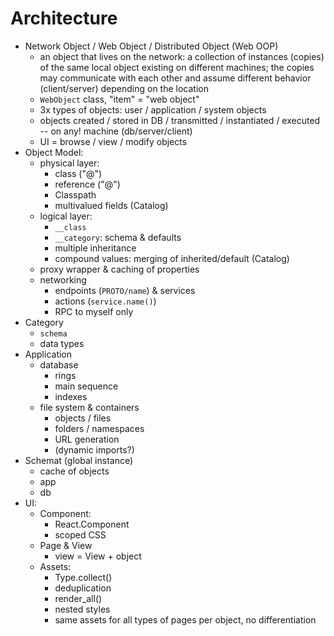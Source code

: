 # Architecture


- Network Object / Web Object / Distributed Object (Web OOP)
  - an object that lives on the network: a collection of instances (copies) of the same local object 
    existing on different machines; the copies may communicate with each other and assume different behavior (client/server) 
    depending on the location
  - `WebObject` class, "item" = "web object"
  - 3x types of objects:  user / application / system objects
  - objects created / stored in DB / transmitted / instantiated / executed -- on any! machine (db/server/client)
  - UI = browse / view / modify objects
- Object Model:
    - physical layer:
      - class ("@")
      - reference ("@")
      - Classpath
      - multivalued fields (Catalog)
    - logical layer:
      - `__class`
      - `__category`: schema & defaults
      - multiple inheritance
      - compound values: merging of inherited/default (Catalog)
    - proxy wrapper & caching of properties
    - networking
      - endpoints (`PROTO/name`) & services
      - actions (`service.name()`)
      - RPC to myself only
- Category
  - `schema` 
  - data types
- Application
    - database
      - rings
      - main sequence
      - indexes
    - file system & containers
      - objects / files
      - folders / namespaces
      - URL generation
      - (dynamic imports?)
- Schemat (global instance)
  - cache of objects
  - app
  - db
- UI:
  - Component:
    - React.Component
    - scoped CSS
  - Page & View
    - view = View + object
  - Assets:
    - Type.collect()
    - deduplication
    - render_all()
    - nested styles
    - same assets for all types of pages per object, no differentiation

